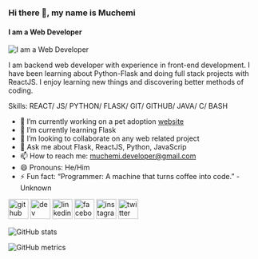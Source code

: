 ### Hi there 👋, my name is Muchemi
#### I am a Web Developer
![I am a Web Developer](https://arturssmirnovs.github.io/github-profile-readme-generator/images/banner.png)

I am backend web developer with experience in front-end development. I have been learning about Python-Flask and doing full stack projects with ReactJS. I enjoy learning new things and discovering better methods of coding.

Skills: REACT/ JS/ PYTHON/ FLASK/ GIT/ GITHUB/ JAVA/ C/ BASH

- 🔭 I’m currently working on a pet adoption [website](https://github.com/SimbaDevs/PetHaven) 
- 🌱 I’m currently learning Flask 
- 👯 I’m looking to collaborate on any web related project 
- 💬 Ask me about Flask, ReactJS, Python, JavaScrip 
- 📫 How to reach me: muchemi.developer@gmail.com 
- 😄 Pronouns: He/Him 
- ⚡ Fun fact: “Programmer: A machine that turns coffee into code.” - Unknown 


[<img src='https://cdn.jsdelivr.net/npm/simple-icons@3.0.1/icons/github.svg' alt='github' height='40'>](https://github.com/SymonMuchemi)  [<img src='https://cdn.jsdelivr.net/npm/simple-icons@3.0.1/icons/hashnode.svg' alt='dev' height='40'>](SymonMuchemi)  [<img src='https://cdn.jsdelivr.net/npm/simple-icons@3.0.1/icons/linkedin.svg' alt='linkedin' height='40'>](https://www.linkedin.com/in/SymonMuchemi/)  [<img src='https://cdn.jsdelivr.net/npm/simple-icons@3.0.1/icons/facebook.svg' alt='facebook' height='40'>](https://www.facebook.com/SymonMuchemi)  [<img src='https://cdn.jsdelivr.net/npm/simple-icons@3.0.1/icons/instagram.svg' alt='instagram' height='40'>](https://www.instagram.com/SymonMuchemi/)  [<img src='https://cdn.jsdelivr.net/npm/simple-icons@3.0.1/icons/twitter.svg' alt='twitter' height='40'>](https://twitter.com/SymonMuchemi)  

![GitHub stats](https://github-readme-stats.vercel.app/api?username=SymonMuchemi&show_icons=true&count_private=true)  

![GitHub metrics](https://metrics.lecoq.io/SymonMuchemi)  


